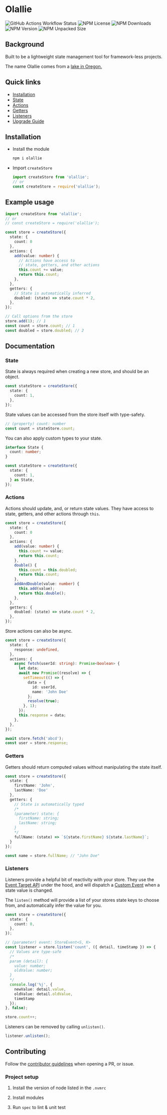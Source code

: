 # Olallie

![GitHub Actions Workflow Status](https://github.com/AidanHibbard/olallie/actions/workflows/spec.yml/badge.svg?branch=main)
![NPM License](https://img.shields.io/npm/l/olallie)
![NPM Downloads](https://img.shields.io/npm/dw/olallie)
![NPM Version](https://img.shields.io/npm/v/olallie)
![NPM Unpacked Size](https://img.shields.io/npm/unpacked-size/olallie)

## Background

Built to be a lightweight state management tool for framework-less projects.

The name Olallie comes from a [lake in Oregon.](https://www.fs.usda.gov/recarea/mthood/recarea/?recid=52978)

## Quick links

- [Installation](#installation)
- [State](#state)
- [Actions](#actions)
- [Getters](#getters)
- [Listeners](#listeners)
- [Upgrade Guide](https://aidanhibbard.github.io/olallie/upgrade-guide.html)

## Installation

- Install the module

  ```bash
  npm i olallie
  ```

- Import `createStore`

  ```ts
  import createStore from 'olallie';
  // or
  const createStore = require('olallie');
  ```

## Example usage

```ts
import createStore from 'olallie';
// or
// const createStore = require('olallie');

const store = createStore({
  state: {
    count: 0
  },
  actions: {
    add(value: number) {
      // Actions have access to
      // state, getters, and other actions
      this.count += value;
      return this.count;
    },
  },
  getters: {
    // State is automatically inferred
    doubled: (state) => state.count * 2,
  },
});

// Call options from the store
store.add(1); // 1
const count = store.count; // 1
const doubled = store.doubled; // 2
```

## Documentation

### State

State is always required when creating a new store, and should be an object.

```ts
const stateStore = createStore({
  state: {
    count: 1,
  },
});
```

State values can be accessed from the store itself with type-safety.

```ts
// (property) count: number
const count = stateStore.count;
```

You can also apply custom types to your state.

```ts
interface State {
  count: number;
}

const stateStore = createStore({
  state: {
    count: 1,
  } as State,
});
```

### Actions

Actions should update, and, or return state values. They have access to state, getters, and other actions through `this`.

```ts
const store = createStore({
  state: {
    count: 0
  },
  actions: {
    add(value: number) {
      this.count += value;
      return this.count;
    },
    double() {
      this.count = this.doubled;
      return this.count;
    },
    addAndDouble(value: number) {
      this.add(value);
      return this.double();
    },
  },
  getters: {
    doubled: (state) => state.count * 2,
  },
});
```

Store actions can also be async.

```ts
const store = createStore({
  state: {
    response: undefined,
  },
  actions: {
    async fetch(userId: string): Promise<boolean> {
      let data;
      await new Promise((resolve) => {
        setTimeout(() => {
          data = {
            id: userId,
            name: 'John Doe'
          };
          resolve(true);
        }, 1);
      });
      this.response = data;
    },
  },
});

await store.fetch('abcd');
const user = store.response;
```

### Getters

Getters should return computed values without manipulating the state itself.

```ts
const store = createStore({
  state: {
    firstName: 'John',
    lastName: 'Doe'
  },
  getters: {
    // State is automatically typed
    /*
    (parameter) state: {
      firstName: string;
      lastName: string;
    }
    */
    fullName: (state) => `${state.firstName} ${state.lastName}`;
  }
});

const name = store.fullName; // "John Doe"
```

### Listeners

Listeners provide a helpful bit of reactivity with your store. They use the [Event Target API](https://developer.mozilla.org/en-US/docs/Web/API/Event/target) under the hood, and will dispatch a [Custom Event](https://developer.mozilla.org/en-US/docs/Web/API/CustomEvent/CustomEvent) when a state value is changed.

The `listen()` method will provide a list of your stores state keys to choose from, and automatically infer the value for you.

```ts
const store = createStore({
  state: {
    count: 0,
  },
});

// (parameter) event: StoreEvent<S, K>
const listener = store.listen('count', ({ detail, timeStamp }) => {
  // Values are type-safe
  /*
  param (detail): {
    value: number;
    oldValue: number;
  }
  */
  console.log('%j', {
    newValue: detail.value,
    oldValue: detail.oldValue,
    timeStamp
  });
}, false);

store.count++;
```

Listeners can be removed by calling `unlisten()`.

```ts
listener.unlisten();
```

## Contributing

Follow the [contributor guidelines](.github/contributing.md) when opening a PR, or issue.

### Project setup

1. Install the version of node listed in the `.nvmrc`

2. Install modules

3. Run `spec` to lint & unit test


